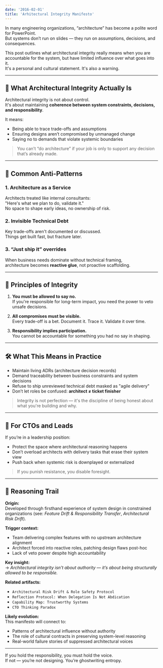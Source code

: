 ```yaml
---
date: '2016-02-01'
title: 'Arhitectural Integrity Manifesto'
---
```


In many engineering organizations, “architecture” has become a polite word for PowerPoint.  
But systems don’t run on slides — they run on assumptions, decisions, and consequences.

This post outlines what architectural integrity really means when you are accountable for the system, but have limited influence over what goes into it.  
It's a personal and cultural statement. It's also a warning.

---

## 🧱 What Architectural Integrity Actually Is

Architectural integrity is not about control.  
It's about maintaining **coherence between system constraints, decisions, and responsibility**.

It means:
- Being able to trace trade-offs and assumptions
- Ensuring designs aren’t compromised by unmanaged change
- Saying no to demands that violate systemic boundaries

> You can’t “do architecture” if your job is only to support any decision that’s already made.

---

## 🚨 Common Anti-Patterns

### 1. Architecture as a Service

Architects treated like internal consultants:  
"Here's what we plan to do, validate it."  
No space to shape early ideas, no ownership of risk.

### 2. Invisible Technical Debt

Key trade-offs aren't documented or discussed.  
Things get built fast, but fracture later.

### 3. “Just ship it” overrides

When business needs dominate without technical framing,  
architecture becomes **reactive glue**, not proactive scaffolding.

---

## 🧭 Principles of Integrity

1. **You must be allowed to say no.**  
   If you're responsible for long-term impact, you need the power to veto unsafe decisions.

2. **All compromises must be visible.**  
   Every trade-off is a bet. Document it. Trace it. Validate it over time.

3. **Responsibility implies participation.**  
   You cannot be accountable for something you had no say in shaping.

---

## 🛠 What This Means in Practice

- Maintain living ADRs (architecture decision records)
- Demand traceability between business constraints and system decisions
- Refuse to ship unreviewed technical debt masked as "agile delivery"
- Don’t let roles be confused: **architect ≠ ticket finisher**

> Integrity is not perfection — it's the discipline of being honest about what you're building and why.

---

## 🤝 For CTOs and Leads

If you’re in a leadership position:
- Protect the space where architectural reasoning happens
- Don’t overload architects with delivery tasks that erase their system view
- Push back when systemic risk is downplayed or externalized

> If you punish resistance, you disable foresight.

---

## 🧭 Reasoning Trail

**Origin:**  
Developed through firsthand experience of system design in constrained organizations (see: *Feature Drift & Responsibility Transfer*, *Architectural Risk Drift*).

**Trigger context:**  
- Team delivering complex features with no upstream architecture alignment  
- Architect forced into reactive roles, patching design flaws post-hoc  
- Lack of veto power despite high accountability

**Key insight:**  
→ *Architectural integrity isn’t about authority — it’s about being structurally allowed to be responsible.*

**Related artifacts:**  
- `Architectural Risk Drift & Role Safety Protocol`  
- `Reflection Protocol: When Delegation Is Not Abdication`  
- `Capability Map: Trustworthy Systems`  
- `CTO Thinking Paradox`

**Likely evolution:**  
This manifesto will connect to:
- Patterns of architectural influence without authority  
- The role of cultural contracts in preserving system-level reasoning  
- Real-world failure stories of suppressed architectural voices

---

If you hold the responsibility, you must hold the voice.  
If not — you’re not designing. You’re ghostwriting entropy.

